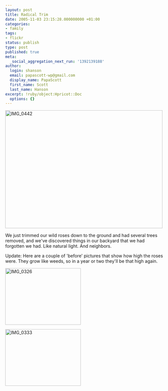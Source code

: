 ```yaml
---
layout: post
title: Radical Trim
date: 2005-11-03 23:15:28.000000000 +01:00
categories:
- family
tags:
- flickr
status: publish
type: post
published: true
meta:
  _social_aggregation_next_run: '1392139188'
author:
  login: shanson
  email: papascott-wp@gmail.com
  display_name: PapaScott
  first_name: Scott
  last_name: Hanson
excerpt: !ruby/object:Hpricot::Doc
  options: {}
---
```

<p><a href="http://www.flickr.com/photos/papascott/59423643/" title="Radical Trim"><img src="http://static.flickr.com/24/59423643_6a189d654c.jpg" width="500" height="375" alt="IMG_0442" /></a></p>
<p>We just trimmed our wild roses down to the ground and had several trees removed, and we've discovered things in our backyard that we had forgotten we had. Like natural light. And neighbors.</p>
<p>Update: Here are a couple of 'before' pictures that show how high the roses were. They grow like weeds, so in a year or two they'll be that high again.</p>
<p><a href="http://www.flickr.com/photos/papascott/59672929/" title="Backyard 1"><img src="http://static.flickr.com/31/59672929_9c81076be1_m.jpg" width="240" height="180" alt="IMG_0326" /></a></p>
<p><a href="http://www.flickr.com/photos/papascott/59678105/" title="Backyard 2"><img src="http://static.flickr.com/26/59678105_4e618cdb23_m.jpg" width="240" height="180" alt="IMG_0333" /></a></p>
